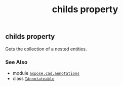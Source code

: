 ﻿---
title: childs property
second_title: Aspose.CAD for Python via .NET API References
description: 
type: docs
weight: 30
url: /python-net/aspose.cad.annotations/iannotateable/childs/
is_root: false
---

## childs property


Gets the collection of a nested entities.

### See Also
* module [`aspose.cad.annotations`](../../)
* class [`IAnnotateable`](/cad/python-net/aspose.cad.annotations/iannotateable)
